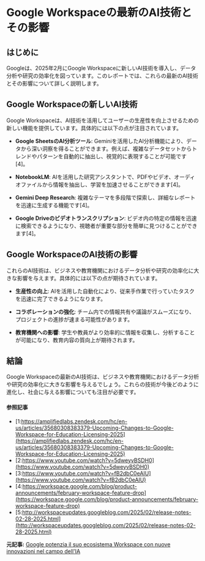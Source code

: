 # Google Workspaceの最新のAI技術とその影響

## はじめに

Googleは、2025年2月にGoogle Workspaceに新しいAI技術を導入し、データ分析や研究の効率化を図っています。このレポートでは、これらの最新のAI技術とその影響について詳しく説明します。

## Google Workspaceの新しいAI技術

Google Workspaceは、AI技術を活用してユーザーの生産性を向上させるための新しい機能を提供しています。具体的には以下の点が注目されています。

- **Google SheetsのAI分析ツール**: Geminiを活用したAI分析機能により、データから深い洞察を得ることができます。例えば、複雑なデータセットからトレンドやパターンを自動的に抽出し、視覚的に表現することが可能です[4]。

- **NotebookLM**: AIを活用した研究アシスタントで、PDFやビデオ、オーディオファイルから情報を抽出し、学習を加速させることができます[4]。

- **Gemini Deep Research**: 複雑なテーマを多段階で探索し、詳細なレポートを迅速に生成する機能です[4]。

- **Google Driveのビデオトランスクリプション**: ビデオ内の特定の情報を迅速に検索できるようになり、視聴者が重要な部分を簡単に見つけることができます[4]。

## Google WorkspaceのAI技術の影響

これらのAI技術は、ビジネスや教育機関におけるデータ分析や研究の効率化に大きな影響を与えます。具体的には以下の点が期待されています。

- **生産性の向上**: AIを活用した自動化により、従来手作業で行っていたタスクを迅速に完了できるようになります。
 
- **コラボレーションの強化**: チーム内での情報共有や議論がスムーズになり、プロジェクトの進捗が速まる可能性があります。

- **教育機関への影響**: 学生や教員がより効率的に情報を収集し、分析することが可能になり、教育内容の質向上が期待されます。

## 結論

Google Workspaceの最新のAI技術は、ビジネスや教育機関におけるデータ分析や研究の効率化に大きな影響を与えるでしょう。これらの技術が今後どのように進化し、社会に与える影響についても注目が必要です。

#### 参照記事
- [1:https://amplifiedlabs.zendesk.com/hc/en-us/articles/35680308383379-Upcoming-Changes-to-Google-Workspace-for-Education-Licensing-2025](https://amplifiedlabs.zendesk.com/hc/en-us/articles/35680308383379-Upcoming-Changes-to-Google-Workspace-for-Education-Licensing-2025)
- [2:https://www.youtube.com/watch?v=5dweyvBSDH0](https://www.youtube.com/watch?v=5dweyvBSDH0)
- [3:https://www.youtube.com/watch?v=fB2dbC0eAIU](https://www.youtube.com/watch?v=fB2dbC0eAIU)
- [4:https://workspace.google.com/blog/product-announcements/february-workspace-feature-drop](https://workspace.google.com/blog/product-announcements/february-workspace-feature-drop)
- [5:http://workspaceupdates.googleblog.com/2025/02/release-notes-02-28-2025.html](http://workspaceupdates.googleblog.com/2025/02/release-notes-02-28-2025.html)


**元記事:** [Google potenzia il suo ecosistema Workspace con nuove innovazioni nel campo dell'IA](https://www.outofbit.it/google-potenzia-il-suo-ecosistema-workspace-con-nuove-innovazioni-nel-campo-dellia/)